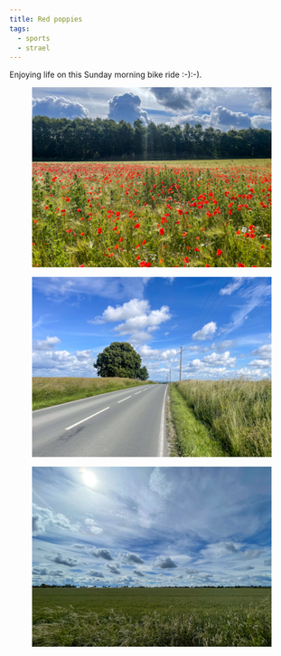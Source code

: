 ```yaml
---
title: Red poppies
tags: 
  - sports
  - strael
---
```

Enjoying life on this Sunday morning bike ride :-):-).

<figure>
<img src="/img/strael/IMG_5822.jpg" alt="A barley field in the sun, covered with red poppies. In the background is a little forest and a dramatic cloudy sky.">
</figure>

<figure>
<img src="/img/strael/IMG_5823.jpg" alt="A street crest in the sun with telephone poles to the right.">
</figure>

<figure>
<img src="/img/strael/IMG_5825.jpg" alt="A wide-angle photograph of a vast field and a cloudy but sunny sky.">
</figure>
